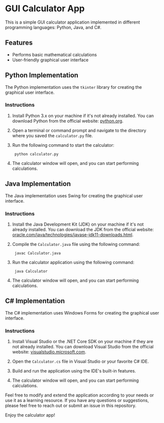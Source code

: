 # GUI Calculator App

This is a simple GUI calculator application implemented in different programming languages: Python, Java, and C#.

## Features

- Performs basic mathematical calculations
- User-friendly graphical user interface

## Python Implementation

The Python implementation uses the `tkinter` library for creating the graphical user interface.

### Instructions

1. Install Python 3.x on your machine if it's not already installed. You can download Python from the official website: [python.org](https://www.python.org/downloads/).

2. Open a terminal or command prompt and navigate to the directory where you saved the `calculator.py` file.

3. Run the following command to start the calculator:

        python calculator.py

4. The calculator window will open, and you can start performing calculations.

## Java Implementation

The Java implementation uses Swing for creating the graphical user interface.

### Instructions

1. Install the Java Development Kit (JDK) on your machine if it's not already installed. You can download the JDK from the official website: [oracle.com/java/technologies/javase-jdk11-downloads.html](https://www.oracle.com/java/technologies/javase-jdk11-downloads.html).

2. Compile the `Calculator.java` file using the following command:

        javac Calculator.java

3. Run the calculator application using the following command:

        java Calculator

4. The calculator window will open, and you can start performing calculations.

## C# Implementation

The C# implementation uses Windows Forms for creating the graphical user interface.

### Instructions

1. Install Visual Studio or the .NET Core SDK on your machine if they are not already installed. You can download Visual Studio from the official website: [visualstudio.microsoft.com](https://visualstudio.microsoft.com/).

2. Open the `Calculator.cs` file in Visual Studio or your favorite C# IDE.

3. Build and run the application using the IDE's built-in features.

4. The calculator window will open, and you can start performing calculations.

Feel free to modify and extend the application according to your needs or use it as a learning resource. If you have any questions or suggestions, please feel free to reach out or submit an issue in this repository.

Enjoy the calculator app!



